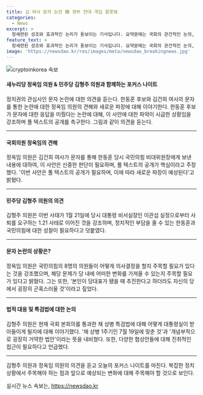 ```yaml
---
title: 김 여사 문자 논란 韓 정부 전대 개입 잘못돼
categories:
  - News
excerpt: >
  정세련된 성조와 효과적인 논리가 돋보이는 기사입니다. 요약문에는 국회의 관건적인 논의, 한동훈 후보와 김건희 사이 논란, 그리고 이원석 검찰총장의 법적 대응에 관한 이야기가 요컨대 담겨야 합니다. 또한, 민주당과 국민의힘 사이의 갈등과 협상안에 대한 균형 있는 관점에 대한 언급도 필요합니다. 전체적으로 정확하고 중립적인 관점을 유지하며, 독자들에게 흥미로운 이야기를 전달해야 합니다.
feature_text: >
  정세련된 성조와 효과적인 논리가 돋보이는 기사입니다. 요약문에는 국회의 관건적인 논의, 한동훈 후보와 김건희 사이 논란, 그리고 이원석 검찰총장의 법적 대응에 관한 이야기가 요컨대 담겨야 합니다. 또한, 민주당과 국민의힘 사이의 갈등과 협상안에 대한 균형 있는 관점에 대한 언급도 필요합니다. 전체적으로 정확하고 중립적인 관점을 유지하며, 독자들에게 흥미로운 이야기를 전달해야 합니다.
image: 'https://newsdao.kr/res/images/meta/newsdao_breakingnews.jpg'
---
```


<p><img src="https://newsdao.kr/res/images/meta/newsdao_breakingnews.jpg" alt="cryptoinkorea 속보" /></p>

<h4>새누리당 정옥임 의원 &amp; 민주당 김형주 의원과 함께하는 포커스 나이트</h4>

<p>정치권의 관심사인 문자 논란에 대한 의견을 듣는다. 한동훈 후보와 김건희 여사의 문자를 통한 논란에 대한 정옥임 의원의 견해와 새로운 파장에 대해 이야기한다. 한동훈 후보가 문자에 대한 응답을 미뤘다는 논란에 대해, 이 사안에 대한 파악이 시급한 상황임을 강조하며 풀 텍스트의 공개를 촉구한다. 그림과 같이 의견을 듣는다.</p>

<hr />

<h4>국회의원 정옥임의 견해</h4>

<p>정옥임 의원은 김건희 여사가 문자를 통해 한동훈 당시 국민의힘 비대위원장에게 보낸 내용에 대하여, 이 사안은 신중한 판단이 필요하며, 풀 텍스트의 공개가 핵심이라고 주장했다. '이번 사안은 풀 텍스트의 공개가 필요하며, 이에 따라 새로운 파장이 예상된다'고 밝혔다.</p>

<hr />

<h4>민주당 김형주 의원의 의견</h4>

<p>김형주 의원은 이번 사태가 1월 21일에 당시 대통령 비서실장인 이관섭 실정으로부터 사퇴를 요구하는 1.21 사태로 이어진 것을 강조하며, 정치적인 부담을 줄 수 있는 한동훈과 국민의힘에 대한 성찰이 필요하다고 덧붙였다.</p>

<hr />

<h4>문자 논란의 상황은?</h4>

<p>정옥임 의원은 국민의힘의 8명의 의원들이 어떻게 의사결정을 할지 주목할 필요가 있다는 것을 강조했으며, 해당 문제가 당 내에 어떠한 변화를 가져올 수 있는지 주목할 필요가 있다고 밝혔다. 그는 또한, '본인이 당대표가 됐을 때 추진한다고 하더라도 자신의 당에서 굉장히 곤혹스러울 것'이라고 짚었다.</p>

<hr />

<h4>법적 대응 및 특검법에 대한 논의</h4>

<p>김형주 의원은 현재 국회 본회의를 통과한 채 상병 특검법에 대해 어떻게 대통령실이 받아들이게 될지에 대해 이야기했다. '채 상병 1주기인 7월 19일에 맞춘 것'과 '개념부적으로 굉장히 거약한 법안'이라는 뜻을 내비쳤다. 또한, 다양한 협상안들에 대해 진취적인 접근이 필요하다고 언급했다.</p>

<hr />

<p>김형주 의원과 정옥임 의원의 의견을 듣고 오늘의 포커스 나이트를 마친다. 복잡한 정치 상황에서 주목해야 하는 점과 앞으로 예상되는 변화에 대해 주목해야 할 것으로 보인다.</p>
실시간 뉴스 속보는, <a href="https://newsdao.kr" rel="dofollow">https://newsdao.kr</a>


